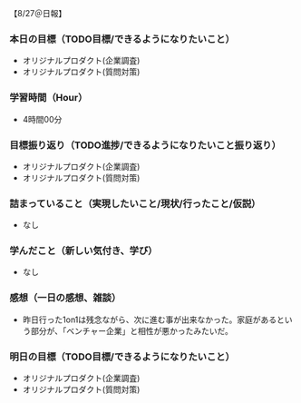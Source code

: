 【8/27＠日報】
### 本日の目標（TODO目標/できるようになりたいこと）
- オリジナルプロダクト(企業調査)
- オリジナルプロダクト(質問対策)
### 学習時間（Hour）
- 4時間00分
### 目標振り返り（TODO進捗/できるようになりたいこと振り返り）
- オリジナルプロダクト(企業調査)
- オリジナルプロダクト(質問対策)
### 詰まっていること（実現したいこと/現状/行ったこと/仮説）
- なし
### 学んだこと（新しい気付き、学び）
- なし
### 感想（一日の感想、雑談）
- 昨日行った1on1は残念ながら、次に進む事が出来なかった。家庭があるという部分が、「ベンチャー企業」と相性が悪かったみたいだ。
### 明日の目標（TODO目標/できるようになりたいこと）
- オリジナルプロダクト(企業調査)
- オリジナルプロダクト(質問対策)
